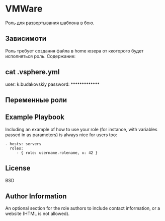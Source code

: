 VMWare
=========

Роль для развертывания шаблона в бою.

Зависимоти
------------
Роль требует создания файла в home юзера от ккоторого будет исполняться роль. Содержание:

cat .vsphere.yml
---
user: k.budakovskiy
password: *************


Переменные роли
--------------


Example Playbook
----------------

Including an example of how to use your role (for instance, with variables passed in as parameters) is always nice for users too:

    - hosts: servers
      roles:
         - { role: username.rolename, x: 42 }

License
-------

BSD

Author Information
------------------

An optional section for the role authors to include contact information, or a website (HTML is not allowed).
